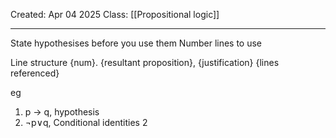 Created: Apr 04 2025
Class: [[Propositional logic]] 
- - -
State hypothesises before you use them
Number lines to use

Line structure
{num}. {resultant proposition}, {justification} {lines referenced}

eg 
1. p $\rightarrow$ q, hypothesis
2. $\neg$p$\vee$q, Conditional identities 2